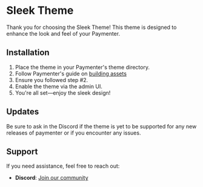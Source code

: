 # Sleek Theme

Thank you for choosing the Sleek Theme! This theme is designed to enhance the look and feel of your Paymenter.

## Installation

1. Place the theme in your Paymenter's theme directory.
2. Follow Paymenter's guide on [building assets](https://paymenter.org/development/theme/assets)
3. Ensure you followed step #2.
4. Enable the theme via the admin UI.
5. You're all set—enjoy the sleek design!

## Updates

Be sure to ask in the Discord if the theme is yet to be supported for any new releases of paymenter or if you encounter any issues.

## Support

If you need assistance, feel free to reach out:

- **Discord**: [Join our community](https://26bz.online/discord)
